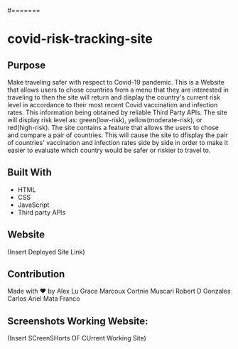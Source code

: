 #=======
# covid-risk-tracking-site


## Purpose
Make traveling safer with respect to Covid-19 pandemic. This is a Website that allows users to chose countries from a menu that they are interested in traveling to then the site will return and display the country's current  risk level in accordance to their most recent Covid vaccination and infection rates. This information being obtained by reliable Third Party APIs. The site will display risk level as: 
green(low-risk), yellow(moderate-risk), or red(high-risk).
The site contains a feature that allows the users to chose and compare a pair of countries. This will cause the site to dfisplay the pair of countries' vaccination and infection rates side by side in order to make it easier to evaluate which country would be safer or riskier to travel to.


## Built With
* HTML
* CSS
* JavaScript
* Third party APIs

## Website
(Insert Deployed Site Link)

## Contribution
Made with ❤️ by 
Alex Lu
Grace Marcoux
Cortnie Muscari
Robert D Gonzales
Carlos Ariel Mata Franco

## Screenshots Working Website:

(Insert SCreenSHorts OF CUrrent Working Site)

